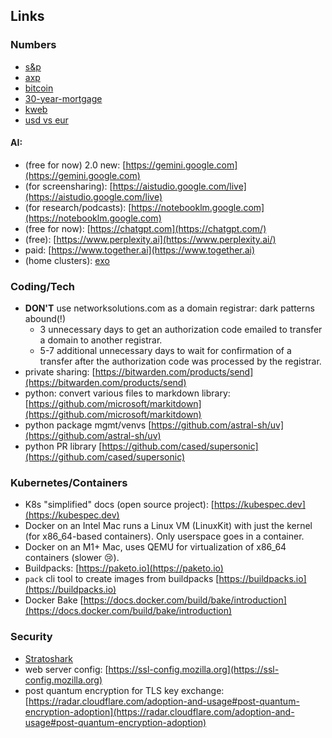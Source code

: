 ## Links

### Numbers
- [s&p](https://www.google.com/search?q=s%26p500+stock+price)
- [axp](https://www.google.com/search?q=AXP+stock+price)
- [bitcoin](https://www.google.com/search?q=bitcoin+price)
- [30-year-mortgage](https://fred.stlouisfed.org/series/MORTGAGE30US)
- [kweb](https://www.google.com/search?q=kweb+stock+price)
- [usd vs eur](https://www.google.com/search?q=usd%20vs%20eur)

#### AI:
- (free for now) 2.0 new: [https://gemini.google.com](https://gemini.google.com)
- (for screensharing): [https://aistudio.google.com/live](https://aistudio.google.com/live)
- (for research/podcasts): [https://notebooklm.google.com](https://notebooklm.google.com)
- (free for now): [https://chatgpt.com](https://chatgpt.com/)
- (free): [https://www.perplexity.ai](https://www.perplexity.ai/)
- paid: [https://www.together.ai](https://www.together.ai)
- (home clusters): [exo](https://github.com/exo-explore/exo?tab=readme-ov-file)

### Coding/Tech
- **DON'T** use networksolutions.com as a domain registrar: dark patterns abound(!)
  -  3 unnecessary days to get an authorization code emailed to transfer a domain to another registrar.
  -  5-7 additional unnecessary days to wait for confirmation of a transfer after the authorization code was processed by the registrar.
- private sharing: [https://bitwarden.com/products/send](https://bitwarden.com/products/send)
- python: convert various files to markdown library: [https://github.com/microsoft/markitdown](https://github.com/microsoft/markitdown)
- python package mgmt/venvs [https://github.com/astral-sh/uv](https://github.com/astral-sh/uv)
- python PR library [https://github.com/cased/supersonic](https://github.com/cased/supersonic)

### Kubernetes/Containers
- K8s "simplified" docs (open source project): [https://kubespec.dev](https://kubespec.dev)
- Docker on an Intel Mac runs a Linux VM (LinuxKit) with just the kernel (for x86_64-based containers). Only userspace goes in a container.
- Docker on an M1+ Mac, uses QEMU for virtualization of x86_64 containers (slower 😢).
- Buildpacks: [https://paketo.io](https://paketo.io)
- `pack` cli tool to create images from buildpacks [https://buildpacks.io](https://buildpacks.io)
- Docker Bake [https://docs.docker.com/build/bake/introduction](https://docs.docker.com/build/bake/introduction)

### Security
- [Stratoshark](https://gitlab.com/wireshark/wireshark/-/blob/master/doc/stratoshark-quick-start.adoc)
- web server config: [https://ssl-config.mozilla.org](https://ssl-config.mozilla.org)
- post quantum encryption for TLS key exchange: [https://radar.cloudflare.com/adoption-and-usage#post-quantum-encryption-adoption](https://radar.cloudflare.com/adoption-and-usage#post-quantum-encryption-adoption)  
